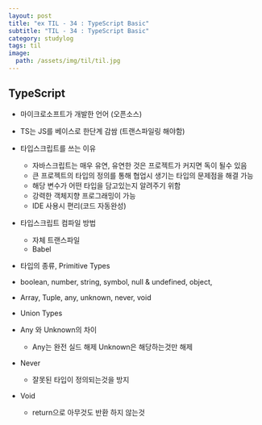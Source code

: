 ```yaml
---
layout: post
title: "ex TIL - 34 : TypeScript Basic"
subtitle: "TIL - 34 : TypeScript Basic"
category: studylog
tags: til
image:
  path: /assets/img/til/til.jpg
---
```


<!-- more -->

## TypeScript

- 마이크로소프트가 개발한 언어 (오픈소스)

- TS는 JS를 베이스로 한단계 감쌈 (트랜스파일링 해야함)

- 타입스크립트를 쓰는 이유

  - 자바스크립트는 매우 유연, 유연한 것은 프로젝트가 커지면 독이 될수 있음
  - 큰 프로젝트의 타입의 정의를 통해 협업시 생기는 타입의 문제점을 해결 가능
  - 해당 변수가 어떤 타입을 담고있는지 알려주기 위함
  - 강력한 객체지향 프로그래밍이 가능
  - IDE 사용시 편리(코드 자동완성)

- 타입스크립트 컴파일 방법

  - 자체 트랜스파일
  - Babel

- 타입의 종류, Primitive Types

- boolean, number, string, symbol, null & undefined, object,

- Array, Tuple, any, unknown, never, void

- Union Types

- Any 와 Unknown의 차이

  - Any는 완전 실드 해제 Unknown은 해당하는것만 해제

- Never

  - 잘못된 타입이 정의되는것을 방지

- Void
  - return으로 아무것도 반환 하지 않는것
